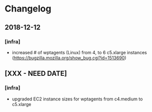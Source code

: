 # Changelog

## 2018-12-12
### [infra]
- increased # of wptagents (Linux) from 4, to 6 c5.xlarge instances (https://bugzilla.mozilla.org/show_bug.cgi?id=1513690)
## [XXX - NEED DATE]
### [infra]
- upgraded EC2 instance sizes for wptagents from c4.medium to c5.xlarge
